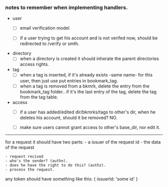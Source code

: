 ### notes to remember when implementing handlers.
- user 
    - [ ] email verification model
    - [ ] if a user trying to get his account and is not verifed now, should be redirected to /verify or smth. 


- directory 
    - [ ] when a directory is created it should inherate the parent directories access rights. 

- tag 
    - [ ] when a tag is inserted, if it's already exists -same name- for this user, then just use put entries in bookmark_tag.
    - [ ] when a tag is removed from a bkmrk, delete the entry from the bookmark_tag folder.. if it's the last entry of the tag, delete the tag from the tag table.

- access 
    - [ ] if a user has added/edited dir/bkmrks/tags to other's dir, when he deletes his account, should it be removed? NO. 
    - [ ] make sure users cannot grant access to other's base_dir, nor edit it.


--- 

for a request it should have two parts: 
    - a issuer of the request id 
    - the data of the request 


    - request recived
    - who's the sender? (authn).
    - does he have the right to do this? (authz).
    - process the request. 

any token should have something like this: 
{
    issuerId: 'some id'
}
